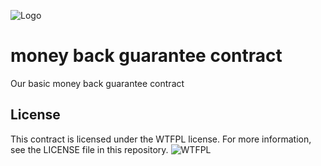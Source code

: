 ![Logo](http://www.e-xtrategy.net/wp-content/themes/ex2011/images/logo-extrategy-new.png)

# money back guarantee contract
Our basic money back guarantee contract

## License

This contract is licensed under the WTFPL license. For more information, see the LICENSE file in this repository.
![WTFPL](http://www.wtfpl.net/wp-content/uploads/2012/12/wtfpl-badge-4.png)
